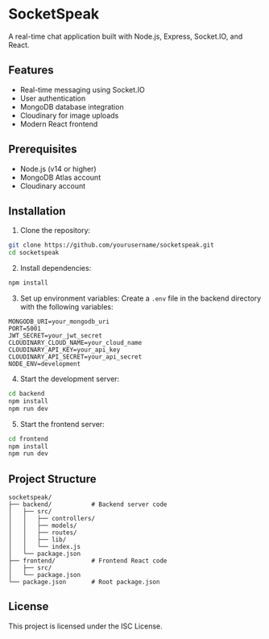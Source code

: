 # SocketSpeak

A real-time chat application built with Node.js, Express, Socket.IO, and React.

## Features

- Real-time messaging using Socket.IO
- User authentication
- MongoDB database integration
- Cloudinary for image uploads
- Modern React frontend

## Prerequisites

- Node.js (v14 or higher)
- MongoDB Atlas account
- Cloudinary account

## Installation

1. Clone the repository:
```bash
git clone https://github.com/yourusername/socketspeak.git
cd socketspeak
```

2. Install dependencies:
```bash
npm install
```

3. Set up environment variables:
Create a `.env` file in the backend directory with the following variables:
```
MONGODB_URI=your_mongodb_uri
PORT=5001
JWT_SECRET=your_jwt_secret
CLOUDINARY_CLOUD_NAME=your_cloud_name
CLOUDINARY_API_KEY=your_api_key
CLOUDINARY_API_SECRET=your_api_secret
NODE_ENV=development
```

4. Start the development server:
```bash
cd backend
npm install
npm run dev
```
5. Start the frontend server:
```bash
cd frontend
npm install
npm run dev
```


## Project Structure

```
socketspeak/
├── backend/           # Backend server code
│   ├── src/
│   │   ├── controllers/
│   │   ├── models/
│   │   ├── routes/
│   │   ├── lib/
│   │   └── index.js
│   └── package.json
├── frontend/          # Frontend React code
│   ├── src/
│   └── package.json
└── package.json       # Root package.json
```


## License

This project is licensed under the ISC License. 
